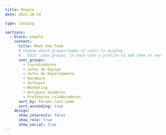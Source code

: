 ```yaml
---
title: People
date: 2022-10-24

type: landing

sections:
  - block: people
    content:
      title: Meet the Team
      # Choose which groups/teams of users to display.
      #   Edit `user_groups` in each user's profile to add them to one or more of these groups.
      user_groups:
        - Coordinadores
        - Jefes de Equipo
        - Jefes de Departamento
        - Hardware
        - Software
        - Marketing
        - Antiguos miembros
        - Profesores colaboradores
      sort_by: Params.last_name
      sort_ascending: true
    design:
      show_interests: false
      show_role: true
      show_social: true
---
```

